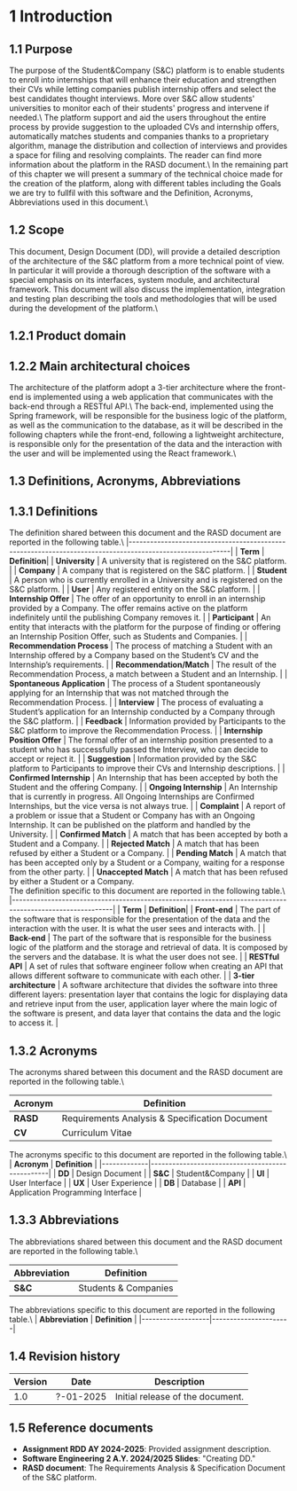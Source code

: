 # 1 Introduction
## 1.1 Purpose
The purpose of the Student&Company (S\&C) platform is to enable students to enroll into internships that will enhance their education and strengthen their CVs while letting companies publish internship offers and select the best candidates thought 
interviews. More over S\&C allow students' universities to monitor each of their students' progress and intervene if needed.\\
The platform support and aid the users throughout the entire process by provide suggestion to the uploaded CVs and internship offers, automatically matches students and companies thanks to a proprietary algorithm, manage the distribution and collection of interviews and provides a space for filing and resolving complaints. The reader can find more information about the platform in the RASD document.\\ <!-- non so se lasciare questa ultima frase, feedback? -->
In the remaining part of this chapter we will present a summary of the technical choice made for the creation of the platform, along with different tables including the Goals we are try to fullfil with this software and the Definition, Acronyms, Abbreviations used in this document.\\


## 1.2 Scope
This document, Design Document (DD), will provide a detailed description of the architecture of the S\&C platform from a more technical point of view. In particular it will provide a thorough description of the software with a special emphasis on its interfaces, system module, and architectural framework.
This document will also discuss the implementation, integration and testing plan describing the tools and methodologies that will be used during the development of the platform.\\
<!-- (Sam 1h)-->
## 1.2.1 Product domain

## 1.2.2 Main architectural choices
The architecture of the platform adopt a 3-tier architecture where the front-end is implemented using a web application that communicates with the back-end through a RESTful API.\\
The back-end, implemented using the Spring framework, will be responsible for the business logic of the platform, as well as the communication to the database, as it will be described in the following chapters while the front-end, following a lightweight architecture, is responsible only for the presentation of the data and the interaction with the user and will be implemented using the React framework.\\

## 1.3 Definitions, Acronyms, Abbreviations
## 1.3.1 Definitions
The definition shared between this document and the RASD document are reported in the following table.\\
|----------------------------------------------------------------------------------------------------------|
| **Term**                    | **Definition**|
| **University**              | A university that is registered on the S&C platform.                                                    |
| **Company**                 | A company that is registered on the S&C platform.                                                       |
| **Student**                 | A person who is currently enrolled in a University and is registered on the S&C platform.               |
| **User**                    | Any registered entity on the S&C platform.                                                              |
| **Internship Offer**        | The offer of an opportunity to enroll in an internship provided by a Company. The offer remains active on the platform indefinitely until the publishing Company removes it. |
| **Participant**             | An entity that interacts with the platform for the purpose of finding or offering an Internship Position Offer, such as Students and Companies. |
| **Recommendation Process**  | The process of matching a Student with an Internship offered by a Company based on the Student’s CV and the Internship’s requirements. |
| **Recommendation/Match**    | The result of the Recommendation Process, a match between a Student and an Internship.                  |
| **Spontaneous Application** | The process of a Student spontaneously applying for an Internship that was not matched through the Recommendation Process. |
| **Interview**               | The process of evaluating a Student’s application for an Internship conducted by a Company through the S&C platform. |
| **Feedback**                | Information provided by Participants to the S&C platform to improve the Recommendation Process.          |
| **Internship Position Offer** | The formal offer of an internship position presented to a student who has successfully passed the Interview, who can decide to accept or reject it. |
| **Suggestion**              | Information provided by the S&C platform to Participants to improve their CVs and Internship descriptions. |
| **Confirmed Internship**    | An Internship that has been accepted by both the Student and the offering Company.                       |
| **Ongoing Internship**      | An Internship that is currently in progress. All Ongoing Internships are Confirmed Internships, but the vice versa is not always true. |
| **Complaint**               | A report of a problem or issue that a Student or Company has with an Ongoing Internship. It can be published on the platform and handled by the University. |
| **Confirmed Match**         | A match that has been accepted by both a Student and a Company.                                          |
| **Rejected Match**          | A match that has been refused by either a Student or a Company.                                          |
| **Pending Match**           | A match that has been accepted only by a Student or a Company, waiting for a response from the other party. |
| **Unaccepted Match**        | A match that has been refused by either a Student or a Company.   
The definition specific to this document are reported in the following table.\\
|----------------------------------------------------------------------------------------------------------|
| **Term**                    | **Definition**|
| **Front-end**               | The part of the software that is responsible for the presentation of the data and the interaction with the user. It is what the user sees and interacts with. |
| **Back-end**                | The part of the software that is responsible for the business logic of the platform and the storage and retrieval of data. It is composed by the servers and the database. It is what the user does not see. |
| **RESTful API**             | A set of rules that software engineer follow when creating an API that allows different software to communicate with each other. |
| **3-tier architecture**     | A software architecture that divides the software into three different layers: presentation layer that contains the logic for displaying data and retrieve input from the user, application layer where the main logic of the software is present, and data layer that contains the data and the logic to access it. |

## 1.3.2 Acronyms
The acronyms shared between this document and the RASD document are reported in the following table.\\

| **Acronym** | **Definition**                                  |
|-------------|-------------------------------------------------|
| **RASD**    | Requirements Analysis & Specification Document  |
| **CV**      | Curriculum Vitae                                |

The acronyms specific to this document are reported in the following table.\\
| **Acronym** | **Definition**                                  |
|-------------|-------------------------------------------------|
| **DD**      | Design Document                                 |
| **S&C**     | Student&Company                                 |
| **UI**      | User Interface                                  |
| **UX**      | User Experience                                 |
| **DB**      | Database                                        |
| **API**     | Application Programming Interface               |

## 1.3.3 Abbreviations
The abbreviations shared between this document and the RASD document are reported in the following table.\\

| **Abbreviation** | **Definition**        |
|-------------------|----------------------|
| **S&C**          | Students & Companies |

The abbreviations specific to this document are reported in the following table.\\
| **Abbreviation** | **Definition**        |
|-------------------|----------------------|

## 1.4 Revision history

| **Version** | **Date** | **Description** |
|-------------|----------|-----------------|
| 1.0         | ?-01-2025| Initial release of the document. |

## 1.5 Reference documents

- **Assignment RDD AY 2024-2025**: Provided assignment description.
- **Software Engineering 2 A.Y. 2024/2025 Slides**: "Creating DD."
- **RASD document**: The Requirements Analysis & Specification Document of the S&C platform.
<!-- (Sam 1h)-->

